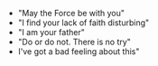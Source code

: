 * "May the Force be with you"
* "I find your lack of faith disturbing"
* "I am your father"
* "Do or do not. There is no try"
* I've got a bad feeling about this"